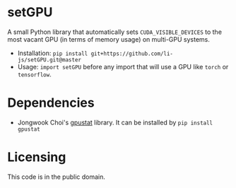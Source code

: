 # setGPU

A small Python library that automatically sets `CUDA_VISIBLE_DEVICES`
to the most vacant GPU (in terms of memory usage) on multi-GPU systems.

+ Installation: 
`pip install git+https://github.com/li-js/setGPU.git@master`
+ Usage: `import setGPU` before any import that will use a GPU like `torch` or `tensorflow`.

# Dependencies

+ Jongwook Choi's [gpustat](https://github.com/wookayin/gpustat) library. 
It can be installed by 
`pip install gpustat`

# Licensing

This code is in the public domain.
